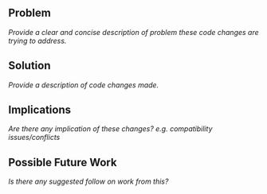 ## Problem
_Provide a clear and concise description of problem these code changes are trying to address._

## Solution
_Provide a description of code changes made._

## Implications
_Are there any implication of these changes? e.g. compatibility issues/conflicts_

## Possible Future Work
_Is there any suggested follow on work from this?_
